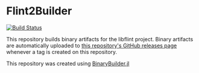 # Flint2Builder

[![Build Status](https://travis-ci.org/thofma/Flint2Builder.svg?branch=master)](https://travis-ci.org/thofma/Flint2Builder)

This repository builds binary artifacts for the libflint project. Binary artifacts are automatically uploaded to
[this repository's GitHub releases page](https://github.com/thofma/Flint2Builder/releases) whenever a tag is created
on this repository.

This repository was created using [BinaryBuilder.jl](https://github.com/JuliaPackaging/BinaryBuilder.jl)
